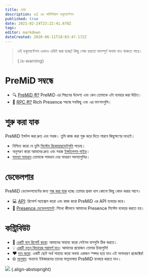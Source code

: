 ```yaml
---
title: হোম
description: v2 এর অফিসিয়াল ডকুমেন্টেশন
published: true
date: 2021-02-24T23:22:41.678Z
tags:
editor: markdown
dateCreated: 2020-06-11T18:03:47.172Z
---
```


> এই ডকুমেন্টেশন এখনও এডিট করা হচ্ছে! কিছু পেজ হয়তো অসম্পূর্ণ অথবা নাও থাকতে পারে। 
> 
> {.is-warning}

# PreMiD সম্বন্ধে
- :mag: [PreMiD কী?](/about) PreMiD এর পিছনের উদ্দেশ্য এবং কেন তোমাকে এটা ব্যবহার করা উচিত।
- :link: [RPC কী?](https://discordapp.com/rich-presence) Rich Presence সম্বন্ধে সবকিছু এবং এর ফাংশনগুলি।

# শুরু করা যাক

PreMiD ইন্সটল করা দ্রুত এবং সহজ। তুমি কাজ করা শুরু করে দিতে পারবে কিছুক্ষণের মধ্যেই।

- নিশ্চিত করো যে তুমি [সিস্টেম রিকোয়ারমেন্টগুলি](/install/requirements) পড়েছ।
- অনুসরণ করো আমাদের দ্রুত এবং সহজ [ইন্সটলেশন গাইড](/install)।
- [সমস্যা সমাধান](/troubleshooting) তোমাকে সমাধান দেয় সাধারণ সমস্যাগুলির।

# ডেভেলপার

PreMiD ডেভেলপমেন্টের জন্য [শুরু করা যাক](/dev) হচ্ছে তোমার প্রথম ধাপ কোনো কিছু কোড করার আগে।

- :computer: [API](/dev/api): রিসোর্স অ্যাক্সেস করো এবং কাজ করো PreMiD এর API ব্যবহার করে।
- :wrench: [Presence ডেভেলপমেন্ট](/dev/presence): শিখো কীভাবে আমাদের Presence সিস্টেম ব্যবহার করতে হয়।

# কন্ট্রিবিউট
- :bug: [একটি বাগ রিপোর্ট করো](https://github.com/PreMiD): আমাদের সাহায্য করো সেইসব বাগগুলি ঠিক করতে।
- :bulb: [একটি নতুন ফিচারের পরামর্শ দাও](https://discord.premid.app/): আমাদের প্রয়োজন তোমার চিন্তাগুলি!
- :heart: [দান করো](https://www.patreon.com/Timeraa): একটি ছোট অর্থ সাহায্য করো অথবা একজন স্পন্সর হয়ে যাও এই অসাধারণ প্রজেক্টের!
- :globe_with_meridians: [অনুবাদ](https://translate.premid.app): অন্যান্য ইউজারদের তাদের মাতৃভাষায় PreMiD ব্যবহার করতে দাও।

![](https://beta.premid.app/img/logo.2b414dc2.gif) {.align-abstopright}